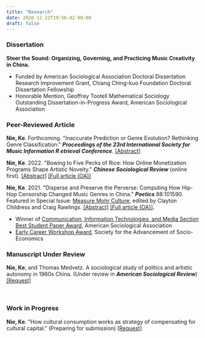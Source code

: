 ```yaml
---
title: "Research"
date: 2020-12-22T19:56:42-08:00
draft: false
---
```

### Dissertation
**Steer the Sound: Organizing, Governing, and Practicing Music Creativity in China.**  
* Funded by American Sociological Association Doctoral Dissertation Research Improvement Grant, Chiang Ching-kuo Foundation Doctoral Dissertation Fellowship
* Honorable Mention, Geoffrey Tootell Mathematical Sociology Outstanding Dissertation-in-Progress Award, American Sociological Association


### Peer-Reviewed Article
__Nie, Ke__. Forthcoming. "Inaccurate Prediction or Genre Evolution? Rethinking Genre Classification." __*Proceedings of the 23rd International Society for Music Information R etrieval Conference*__. [[Abstract]](/posts/ismir_genre_evolution/)

__Nie, Ke__. 2022. "Bowing to Five Pecks of Rice: How Online Monetization Programs Shape Artistic Novelty." __*Chinese Sociological Review*__ (online first). [[Abstract]](/posts/monetization_novelty/) [[Full article (OA)]](https://doi.org/10.1080/21620555.2022.2084606)

__Nie, Ke__. 2021. "Disperse and Preserve the Perverse: Computing How Hip-Hop Censorship Changed Music Genres in China." __*Poetics*__ 88:101590. Featured in Special Issue: [Measure Mohr Culture](https://www.sciencedirect.com/journal/poetics/vol/88/suppl/C), edited by Clayton Childress and Craig Rawlings. [[Abstract]](/posts/hiphop_censorship_computational/) [[Full article (OA)]](https://doi.org/10.1016/j.poetic.2021.101590). 
* Winner of [Communication, Information Technologies, and Media Section Best Student Paper Award](https://citams.org/citasa-awards/), American Sociological Association
* [Early Career Workshop Award](https://sase.org/workshop/2021-workshop/#participants), Society for the Advancement of Socio-Economics


### Manuscript Under Review

__Nie, Ke__, and Thomas Medvetz. A sociological study of politics and artistic autonomy in 1960s China. (Under review in __*American Sociological Review*__) [[Request]](mailto:knie@ucsd.edu)

<br/>

### Work in Progress



__Nie, Ke__. "How cultural consumption works as strategy of compensating for cultural capital." (Preparing for submission) [[Request]](mailto:knie@ucsd.edu)


